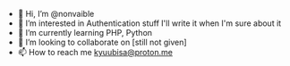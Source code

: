 - 👋 Hi, I’m @nonvaible
- 👀 I’m interested in Authentication stuff I'll write it when I'm sure about it
- 🌱 I’m currently learning PHP, Python
- 💞️ I’m looking to collaborate on [still not given]
- 📫 How to reach me kyuubisa@proton.me

<!---
nonvaible/nonvaible is a ✨ special ✨ repository because its `README.md` (this file) appears on your GitHub profile.
You can click the Preview link to take a look at your changes.
--->
